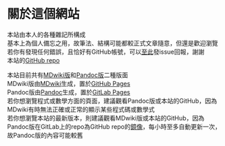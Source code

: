 # 關於這個網站

本站由本人的各種雜記所構成  
基本上為個人備忘之用，故筆法、結構可能都較正式文章隨意，但還是歡迎瀏覽  
若你有發現任何錯誤，且恰好有GitHub帳號，可以[至此](https://github.com/Mushiyo/note/issues)發issue回報，謝謝  
本站的[GitHub repo](https://github.com/Mushiyo/note/)

本站目前共有[MDwiki版](http://mushiyo.github.io/note/)和[Pandoc版](http://twilightzone.gitlab.io/note/)二種版面  
MDwiki版由[MDwiki](http://dynalon.github.io/mdwiki)生成，置於[GitHub Pages](https://pages.github.com/)  
Pandoc版由[Pandoc](http://pandoc.org/)生成，置於[GitLab Pages](http://pages.gitlab.io/)  
若你想瀏覽程式或數學方面的頁面，建議觀看Pandoc版或本站的GitHub，因為MDwiki有時無法正確或正常的顯示某些程式碼或數學式  
若你想瀏覽本站的最新版本，則建議觀看MDwiki版或本站的GitHub，因為Pandoc版在GitLab上的repo為GitHub repo的[鏡像](http://docs.gitlab.com/ee/workflow/repository_mirroring.html)，每小時至多自動更新一次，故Pandoc版的內容可能較舊